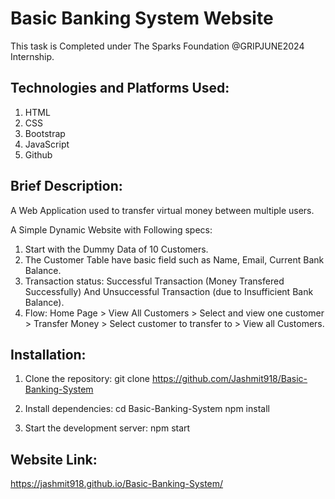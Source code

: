 # Basic Banking System Website
This task is Completed under The Sparks Foundation @GRIPJUNE2024 Internship. 

## Technologies and Platforms Used:
1. HTML
2. CSS
3. Bootstrap
4. JavaScript 
5. Github

## Brief Description:
A Web Application used to transfer virtual money between multiple users.

A Simple Dynamic Website with Following specs:
1. Start with the Dummy Data of 10 Customers.
2. The Customer Table have basic field such as Name, Email, Current Bank Balance.
3. Transaction status: Successful Transaction (Money Transfered Successfully) And Unsuccessful Transaction (due to Insufficient Bank Balance).
4. Flow: Home Page > View All Customers > Select and view one customer > Transfer Money > Select customer to transfer to > View all Customers.

## Installation:

1. Clone the repository:
   git clone  https://github.com/Jashmit918/Basic-Banking-System
  
2. Install dependencies:
   cd Basic-Banking-System 
   npm install
   
3. Start the development server:
   npm start

## Website Link:
https://jashmit918.github.io/Basic-Banking-System/
